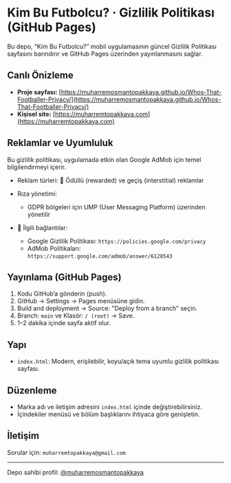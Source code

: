 # Kim Bu Futbolcu? · Gizlilik Politikası (GitHub Pages)

Bu depo, “Kim Bu Futbolcu?” mobil uygulamasının güncel Gizlilik Politikası sayfasını barındırır ve GitHub Pages üzerinden yayınlanmasını sağlar.

## Canlı Önizleme
- **Proje sayfası:** [https://muharremosmantopakkaya.github.io/Whos-That-Footballer-Privacy/](https://muharremosmantopakkaya.github.io/Whos-That-Footballer-Privacy/)
- **Kişisel site:** [https://muharremtopakkaya.com](https://muharremtopakkaya.com)
## Reklamlar ve Uyumluluk

Bu gizlilik politikası, uygulamada etkin olan Google AdMob için temel bilgilendirmeyi içerir.

- Reklam türleri: 🎯 Ödüllü (rewarded) ve geçiş (interstitial) reklamlar

- Rıza yönetimi:

  - GDPR bölgeleri için UMP (User Messaging Platform) üzerinden yönetilir

- 🔗 İlgili bağlantılar:

  - Google Gizlilik Politikası: `https://policies.google.com/privacy`
  - AdMob Politikaları: `https://support.google.com/admob/answer/6128543`

## Yayınlama (GitHub Pages)

1. Kodu GitHub’a gönderin (push).
2. GitHub → Settings → Pages menüsüne gidin.
3. Build and deployment → Source: "Deploy from a branch" seçin.
4. Branch: `main` ve Klasör: `/ (root)` → Save.
5. 1–2 dakika içinde sayfa aktif olur.

## Yapı

- `index.html`: Modern, erişilebilir, koyu/açık tema uyumlu gizlilik politikası sayfası.

## Düzenleme

- Marka adı ve iletişim adresini `index.html` içinde değiştirebilirsiniz.
- İçindekiler menüsü ve bölüm başlıklarını ihtiyaca göre genişletin.

## İletişim

Sorular için: `muharremtopakkaya@gmail.com`

---

Depo sahibi profil: [@muharremosmantopakkaya](https://github.com/muharremosmantopakkaya)
